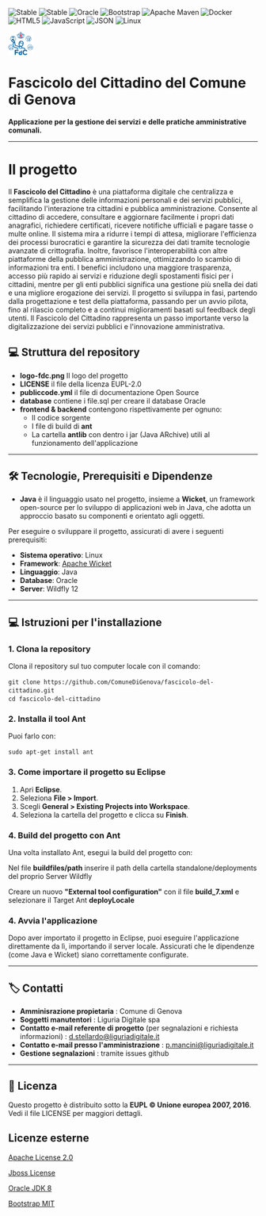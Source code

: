 ![Stable](https://img.shields.io/badge/Fascicolo_del_Cittadino-Active-brightgreen)
![Stable](https://img.shields.io/badge/Versione_1.25.3-Active-brightgreen)
![Oracle](https://img.shields.io/badge/Oracle-F80000?style=for-the-badge&logo=Oracle&logoColor=white)
![Bootstrap](https://img.shields.io/badge/Bootstrap-563D7C?style=for-the-badge&logo=bootstrap&logoColor=white)
![Apache Maven](https://img.shields.io/badge/apache_maven-C71A36?style=for-the-badge&logo=apachemaven&logoColor=white)
![Docker](https://img.shields.io/badge/Docker-2CA5E0?style=for-the-badge&logo=docker&logoColor=white)
![HTML5](https://img.shields.io/badge/HTML5-E34F26?style=for-the-badge&logo=html5&logoColor=white)
![JavaScript](https://img.shields.io/badge/JavaScript-323330?style=for-the-badge&logo=javascript&logoColor=F7DF1E)
![JSON](https://img.shields.io/badge/json-5E5C5C?style=for-the-badge&logo=json&logoColor=white)
![Linux](https://img.shields.io/badge/Linux-FCC624?style=for-the-badge&logo=linux&logoColor=black)


<div style="display: flex; flex-direction: row; align-items: center;">
    <img align="right" style="max-width: 50px;" src="https://raw.githubusercontent.com/ComuneDiGenova/FascicoloDelCittadino/7ef22ddff4f3841b908cc2da470d06c5cc953730/logo-fdc.png">
</div>
<h1>Fascicolo del Cittadino del Comune di Genova</h1>



**Applicazione per la gestione dei servizi e delle pratiche amministrative comunali.**

---
# Il progetto

Il **Fascicolo del Cittadino** è una piattaforma digitale che centralizza e semplifica la gestione delle informazioni personali e dei servizi pubblici, facilitando l'interazione tra cittadini e pubblica amministrazione. Consente al cittadino di accedere, consultare e aggiornare facilmente i propri dati anagrafici, richiedere certificati, ricevere notifiche ufficiali e pagare tasse o multe online. Il sistema mira a ridurre i tempi di attesa, migliorare l'efficienza dei processi burocratici e garantire la sicurezza dei dati tramite tecnologie avanzate di crittografia. Inoltre, favorisce l'interoperabilità con altre piattaforme della pubblica amministrazione, ottimizzando lo scambio di informazioni tra enti. I benefici includono una maggiore trasparenza, accesso più rapido ai servizi e riduzione degli spostamenti fisici per i cittadini, mentre per gli enti pubblici significa una gestione più snella dei dati e una migliore erogazione dei servizi. Il progetto si sviluppa in fasi, partendo dalla progettazione e test della piattaforma, passando per un avvio pilota, fino al rilascio completo e a continui miglioramenti basati sul feedback degli utenti. Il Fascicolo del Cittadino rappresenta un passo importante verso la digitalizzazione dei servizi pubblici e l'innovazione amministrativa.


## 💻 Struttura del repository
- **logo-fdc.png** Il logo del progetto
- **LICENSE** il file della licenza EUPL-2.0
- **publiccode.yml** il file di documentazione Open Source 
- **database** contiene i file.sql per creare il database Oracle
- **frontend & backend** contengono rispettivamente per ognuno:
  - Il codice sorgente
  - I file di build di **ant**
  - La cartella **antlib** con dentro i jar (Java ARchive) utili al funzionamento dell'applicazione

---

## 🛠 Tecnologie, Prerequisiti e Dipendenze

- **Java** è il linguaggio usato nel progetto, insieme a **Wicket**, un framework open-source per lo sviluppo di applicazioni web in Java, che adotta un approccio basato su componenti e orientato agli oggetti.

Per eseguire o sviluppare il progetto, assicurati di avere i seguenti prerequisiti:

- **Sistema operativo**: Linux
- **Framework**: [Apache Wicket](https://wicket.apache.org/)
- **Linguaggio**: Java
- **Database**: Oracle
- **Server**: Wildfly 12

---

## 💻 Istruzioni per l'installazione

### 1. Clona la repository

Clona il repository sul tuo computer locale con il comando:

`git clone https://github.com/ComuneDiGenova/fascicolo-del-cittadino.git`  
`cd fascicolo-del-cittadino`

### 2. Installa il tool **Ant**

Puoi farlo con:

`sudo apt-get install ant`

### 3. Come importare il progetto su **Eclipse**

1. Apri **Eclipse**.
2. Seleziona **File > Import**.
3. Scegli **General > Existing Projects into Workspace**.
4. Seleziona la cartella del progetto e clicca su **Finish**.

### 4. Build del progetto con **Ant**

Una volta installato Ant, esegui la build del progetto con:

Nel file **buildfiles/path** inserire il path della cartella standalone/deployments del proprio Server Wildfly

Creare un nuovo **"External tool configuration"** con il file **build_7.xml** e selezionare il Target Ant **deployLocale**

### 4. Avvia l'applicazione

Dopo aver importato il progetto in Eclipse, puoi eseguire l'applicazione direttamente da lì, importando il server locale. Assicurati che le dipendenze (come Java e Wicket) siano correttamente configurate.

---

## 🏷 Contatti

- **Amminisrazione propietaria** : Comune di Genova
- **Soggetti manutentori** : Liguria Digitale spa
- **Contatto e-mail referente di progetto** (per segnalazioni e richiesta informazioni) : d.stellardo@liguriadigitale.it
- **Contatto e-mail presso l'amministrazione** : p.mancini@liguriadigitale.it
- **Gestione segnalazioni** : tramite issues github
  
---

## 📄 Licenza

Questo progetto è distribuito sotto la **EUPL © Unione europea 2007, 2016**. Vedi il file LICENSE per maggiori dettagli.

## Licenze esterne 

[Apache License 2.0](https://www.apache.org/licenses/LICENSE-2.0.txt)

[Jboss License](https://docs.jboss.org/jbossas/admindevel326/html/apa.html)

[Oracle JDK 8](https://openjdk.org/legal/gplv2+ce.html)

[Bootstrap MIT](https://raw.githubusercontent.com/twbs/bootstrap/refs/tags/v4.0.0/LICENSE)
